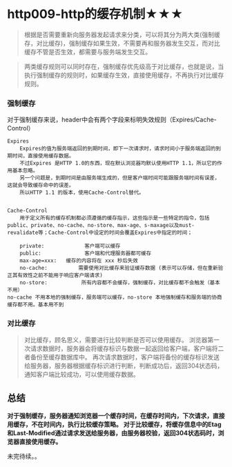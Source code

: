# http009-http的缓存机制★★★


>根据是否需要重新向服务器发起请求来分类，可以将其分为两大类(强制缓存，对比缓存)，强制缓存如果生效，不需要再和服务器发生交互，而对比缓存不管是否生效，都需要与服务端发生交互。

>两类缓存规则可以同时存在，强制缓存优先级高于对比缓存，也就是说，当执行强制缓存的规则时，如果缓存生效，直接使用缓存，不再执行对比缓存规则。





### 强制缓存

对于强制缓存来说，header中会有两个字段来标明失效规则（Expires/Cache-Control）
```
Expires
    Expires的值为服务端返回的到期时间，即下一次请求时，请求时间小于服务端返回的到期时间，直接使用缓存数据。
    不过Expires 是HTTP 1.0的东西，现在默认浏览器均默认使用HTTP 1.1，所以它的作用基本忽略。
    另一个问题是，到期时间是由服务端生成的，但是客户端时间可能跟服务端时间有误差，这就会导致缓存命中的误差。
    所以HTTP 1.1 的版本，使用Cache-Control替代。


Cache-Control
    用于定义所有的缓存机制都必须遵循的缓存指示，这些指示是一些特定的指令，包括public、private、no-cache、no-store、max-age、s-maxage以及must-revalidate等；Cache-Control中设定的时间会覆盖Expires中指定的时间；

    private:             客户端可以缓存
    public:              客户端和代理服务器都可缓存
    max-age=xxx:   缓存的内容将在 xxx 秒后失效
    no-cache:          需要使用对比缓存来验证缓存数据 (表示可以存储，但在重新验正其有效性之前不能用于响应客户端请求)
    no-store:           所有内容都不会缓存，强制缓存，对比缓存都不会触发（基本不用）
no-cache 不用本地的强制缓存，服务端可以缓存，no-store 本地强制缓存和服务端的协商缓存都不用。基本用不到
```
### 对比缓存

> 对比缓存，顾名思义，需要进行比较判断是否可以使用缓存。
浏览器第一次请求数据时，服务器会将缓存标识与数据一起返回给客户端，客户端将二者备份至缓存数据库中。
> 再次请求数据时，客户端将备份的缓存标识发送给服务器，服务器根据缓存标识进行判断，判断成功后，返回304状态码，通知客户端比较成功，可以使用缓存数据。



## 总结
<b>对于强制缓存，服务器通知浏览器一个缓存时间，在缓存时间内，下次请求，直接用缓存，不在时间内，执行比较缓存策略。
对于比较缓存，将缓存信息中的Etag和Last-Modified通过请求发送给服务器，由服务器校验，返回304状态码时，浏览器直接使用缓存。</b>


未完待续。。
